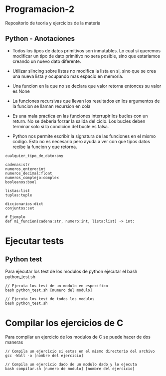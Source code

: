 # Programacion-2
Repositorio de teoria y ejercicios de la materia

## Python - Anotaciones

- Todos los tipos de datos primitivos son inmutables. Lo cual si queremos modificar un tipo de dato primitivo no sera posible, sino que estariamos creando un nuevo dato diferente.

- Utilizar slincing sobre listas no modifica la lista en si, sino que se crea una nueva lista y ocupando mas espacio en memoria.

- Una funcion en la que no se declara que valor retorna entonces su valor es None

- La funciones recursivas que llevan los resultados en los argumentos de la funcion se llaman recursion en cola

- Es una mala practica en las funciones interrupir los bucles con un return. No se deberia forzar la salida del ciclo. Los bucles deben terminar solo si la condicion del bucle es falsa.

- Python nos permite escribir la signatura de las funciones en el mismo codigo. Esto no es necesario pero ayuda a ver con que tipos datos recibe la funcion y que retorna.

```
cualquier_tipo_de_dato:any

cadenas:str
numeros_entero:int
numeros_decimal:float
numeros_complejo:complex
booleanos:bool

listas:list
tuplas:tuple

diccionarios:dict
conjuntos:set

# Ejemplo
def mi_funcion(cadena:str, numero:int, lista:list) -> int:

```

# Ejecutar tests

## Python test

Para ejecutar los test de los modulos de python ejecutar el bash python_test.sh

```
// Ejecuta los test de un modulo en especifico
bash python_test.sh [numero del modulo]

// Ejecuta los test de todos los modulos
bash python_test.sh

```

# Compilar los ejercicios de C

Para compilar un ejercicio de los modulos de C se puede hacer de dos maneras

```
// Compila un ejercicio si estas en el mismo directorio del archivo
gcc -Wall -o [nombre del ejercicio]

// Compila un ejercicio dado de un modulo dado y lo ejecuta
bash compilar.sh [numero de modulo] [nombre del ejercicio]

```